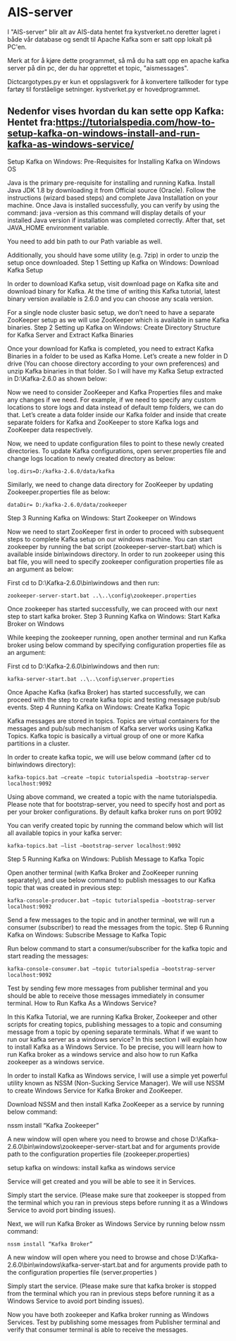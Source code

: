 # AIS-server
I "AIS-server" blir alt av AIS-data hentet fra kystverket.no deretter lagret i både vår database og sendt til Apache Kafka som er satt opp lokalt på PC'en.

Merk at for å kjøre dette programmet, så må du ha satt opp en apache kafka server på din pc, der du har opprettet et topic, "aismessages".

Dictcargotypes.py er kun et oppslagsverk for å konvertere tallkoder for type fartøy til forståelige setninger.
kystverket.py er hovedprogrammet.

Nedenfor vises hvordan du kan sette opp Kafka:
Hentet fra:https://tutorialspedia.com/how-to-setup-kafka-on-windows-install-and-run-kafka-as-windows-service/
------------------------------------------------------------------------------------------------------------------------------





Setup Kafka on Windows: Pre-Requisites for Installing Kafka on Windows OS

Java is the primary pre-requisite for installing and running Kafka. Install Java JDK 1.8 by downloading it from Official source (Oracle). Follow the instructions (wizard based steps) and complete Java Installation on your machine. Once Java is installed successfully, you can verify by using the command: java -version as this command will display details of your installed Java version if installation was completed correctly.
After that, set JAVA_HOME environment variable.

You need to add bin path to our Path variable as well.

Additionally, you should have some utility (e.g. 7zip) in order to unzip the setup once downloaded.
Step 1 Setting up Kafka on Windows: Download Kafka Setup

In order to download Kafka setup, visit download page on Kafka site and download binary for Kafka. At the time of writing this Kafka tutorial, latest binary version available is 2.6.0 and you can choose any scala version.

For a single node cluster basic setup, we don’t need to have a separate ZooKeeper setup as we will use ZooKeeper which is available in same Kafka binaries.
Step 2 Setting up Kafka on Windows: Create Directory Structure for Kafka Server and Extract Kafka Binaries

Once your download for Kafka is completed, you need to extract Kafka Binaries in a folder to be used as Kafka Home. Let’s create a new folder in D drive (You can choose directory according to your own preferences) and unzip Kafka binaries in that folder. So I will have my Kafka Setup extracted in D:\Kafka-2.6.0 as shown below:

 

Now we need to consider ZooKeeper and Kafka Properties files and make any changes if we need. For example, if we need to specify any custom locations to store logs and data instead of default temp folders, we can do that. Let’s create a data folder inside our Kafka folder and inside that create separate folders for Kafka and ZooKeeper to store Kafka logs and ZooKeeper data respectively.

Now, we need to update configuration files to point to these newly created directories. To update Kafka configurations, open server.properties file and change logs location to newly created directory as below:

    log.dirs=D:/kafka-2.6.0/data/kafka

Similarly, we need to change data directory for ZooKeeper by updating Zookeeper.properties file as below:

    dataDir= D:/kafka-2.6.0/data/zookeeper

Step 3 Running Kafka on Windows: Start Zookeeper on Windows

Now we need to start ZooKeeper first in order to proceed with subsequent steps to complete Kafka setup on our windows machine. You can start zookeeper by running the bat script (zookeeper-server-start.bat) which is available inside bin\windows directory. In order to run zookeeper using this bat file, you will need to specify zookeeper configuration properties file as an argument as below:

First cd to D:\Kafka-2.6.0\bin\windows and then run:

    zookeeper-server-start.bat ..\..\config\zookeeper.properties

 

Once zookeeper has started successfully, we can proceed with our next step to start kafka broker.
Step 3 Running Kafka on Windows: Start Kafka Broker on Windows

While keeping the zookeeper running, open another terminal and run Kafka broker using below command by specifying configuration properties file as an argument:

First cd to D:\Kafka-2.6.0\bin\windows and then run:

    kafka-server-start.bat ..\..\config\server.properties

Once Apache Kafka (kafka Broker) has started successfully, we can proceed with the step to create kafka topic and testing message pub/sub events.
Step 4 Running Kafka on Windows: Create Kafka Topic

Kafka messages are stored in topics. Topics are virtual containers for the messages and pub/sub mechanism of Kafka server works using Kafka Topics. Kafka topic is basically a virtual group of one or more Kafka partitions in a cluster.

In order to create kafka topic, we will use below command (after cd to bin\windows directory):

    kafka-topics.bat –create –topic tutorialspedia –bootstrap-server localhost:9092

Using above command, we created a topic with the name tutorialspedia. Please note that for bootstrap-server, you need to specify host and port as per your broker configurations. By default kafka broker runs on port 9092

You can verify created topic by running the command below which will list all available topics in your kafka server:

    kafka-topics.bat –list –bootstrap-server localhost:9092

Step 5 Running Kafka on Windows: Publish Message to Kafka Topic

Open another terminal (with Kafka Broker and ZooKeeper running separately), and use below command to publish messages to our Kafka topic that was created in previous step:

    kafka-console-producer.bat –topic tutorialspedia –bootstrap-server localhost:9092

Send a few messages to the topic and in another terminal, we will run a consumer (subscriber) to read the messages from the topic.
Step 6 Running Kafka on Windows: Subscribe Message to Kafka Topic

Run below command to start a consumer/subscriber for the kafka topic and start reading the messages:

    kafka-console-consumer.bat –topic tutorialspedia –bootstrap-server localhost:9092

Test by sending few more messages from publisher terminal and you should be able to receive those messages immediately in consumer terminal.
How to Run Kafka As a Windows Service?

In this Kafka Tutorial, we are running Kafka Broker, Zookeeper and other scripts for creating topics, publishing messages to a topic and consuming message from a topic by opening separate terminals. What if we want to run our kafka server as a windows service? In this section I will explain how to install Kafka as a Windows Service. To be precise, you will learn how to run Kafka broker as a windows service and also how to run Kafka zookeeper as a windows service.

In order to install Kafka as Windows service, I will use a simple yet powerful utility known as NSSM (Non-Sucking Service Manager). We will use NSSM to create Windows Service for Kafka Broker and ZooKeeper.

Download NSSM and then install Kafka ZooKeeper as a service by running below command:

nssm install “Kafka Zookeeper”

A new window will open where you need to browse and chose D:\Kafka-2.6.0\bin\windows\zookeeper-server-start.bat and for arguments provide path to the configuration properties file (zookeeper.properties)

setup kafka on windows: install kafka as windows service

Service will get created and you will be able to see it in Services.

Simply start the service. (Please make sure that zookeeper is stopped from the terminal which you ran in previous steps before running it as a Windows Service to avoid port binding issues).

Next, we will run Kafka Broker as Windows Service by running below nssm command:

    nssm install “Kafka Broker”

A new window will open where you need to browse and chose D:\Kafka-2.6.0\bin\windows\kafka-server-start.bat and for arguments provide path to the configuration properties file (server.properties )

Simply start the service. (Please make sure that kafka broker is stopped from the terminal which you ran in previous steps before running it as a Windows Service to avoid port binding issues).

Now you have both zookeeper and Kafka broker running as Windows Services. Test by publishing some messages from Publisher terminal and verify that consumer terminal is able to receive the messages.
